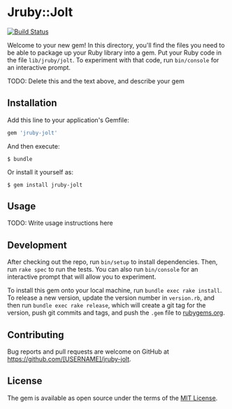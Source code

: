 # Jruby::Jolt

[![Build Status](https://travis-ci.org/mzaccari/jruby-jolt.svg?branch=master)](https://travis-ci.org/mzaccari/jruby-jolt)

Welcome to your new gem! In this directory, you'll find the files you need to be able to package up your Ruby library into a gem. Put your Ruby code in the file `lib/jruby/jolt`. To experiment with that code, run `bin/console` for an interactive prompt.

TODO: Delete this and the text above, and describe your gem

## Installation

Add this line to your application's Gemfile:

```ruby
gem 'jruby-jolt'
```

And then execute:

    $ bundle

Or install it yourself as:

    $ gem install jruby-jolt

## Usage

TODO: Write usage instructions here

## Development

After checking out the repo, run `bin/setup` to install dependencies. Then, run `rake spec` to run the tests. You can also run `bin/console` for an interactive prompt that will allow you to experiment.

To install this gem onto your local machine, run `bundle exec rake install`. To release a new version, update the version number in `version.rb`, and then run `bundle exec rake release`, which will create a git tag for the version, push git commits and tags, and push the `.gem` file to [rubygems.org](https://rubygems.org).

## Contributing

Bug reports and pull requests are welcome on GitHub at https://github.com/[USERNAME]/jruby-jolt.


## License

The gem is available as open source under the terms of the [MIT License](http://opensource.org/licenses/MIT).

